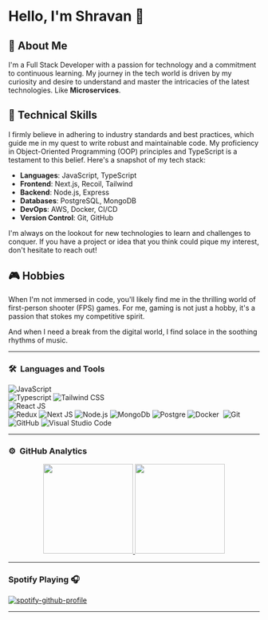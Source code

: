 
# Hello, I'm Shravan 👋

## 🚀 About Me
I'm a Full Stack Developer with a passion for technology and a commitment to continuous learning. My journey in the tech world is driven by my curiosity and desire to understand and master the intricacies of the latest technologies. Like **Microservices**.

## 💼 Technical Skills
I firmly believe in adhering to industry standards and best practices, which guide me in my quest to write robust and maintainable code. My proficiency in Object-Oriented Programming (OOP) principles and TypeScript is a testament to this belief. Here's a snapshot of my tech stack:

- **Languages**: JavaScript, TypeScript
- **Frontend**: Next.js, Recoil, Tailwind
- **Backend**: Node.js, Express
- **Databases**: PostgreSQL, MongoDB
- **DevOps**: AWS, Docker, CI/CD
- **Version Control**: Git, GitHub

I'm always on the lookout for new technologies to learn and challenges to conquer. If you have a project or idea that you think could pique my interest, don't hesitate to reach out!

## 🎮 Hobbies
When I'm not immersed in code, you'll likely find me in the thrilling world of first-person shooter (FPS) games. For me, gaming is not just a hobby, it's a passion that stokes my competitive spirit.

And when I need a break from the digital world, I find solace in the soothing rhythms of music.


---

### 🛠 &nbsp;Languages and Tools

  ![JavaScript](https://img.shields.io/badge/JavaScript-323330?style=for-the-badge&logo=javascript&logoColor=F7DF1E)  
  ![Typescript](https://img.shields.io/badge/TypeScript-007ACC?style=for-the-badge&logo=typescript&logoColor=white)
  ![Tailwind CSS](https://img.shields.io/badge/Tailwind_CSS-38B2AC?style=for-the-badge&logo=tailwind-css&logoColor=white)  
  ![React JS](https://img.shields.io/badge/React-20232A?style=for-the-badge&logo=react&logoColor=61DAFB)  
  ![Redux](https://img.shields.io/badge/Redux-593D88?style=for-the-badge&logo=redux&logoColor=white)
  ![Next JS](https://img.shields.io/badge/next%20js-000000?style=for-the-badge&logo=nextdotjs&logoColor=white)
  ![Node.js](https://img.shields.io/badge/Node%20js-339933?style=for-the-badge&logo=nodedotjs&logoColor=white)
  ![MongoDb](https://img.shields.io/badge/MongoDB-4EA94B?style=for-the-badge&logo=mongodb&logoColor=white)
  ![Postgre](https://img.shields.io/badge/PostgreSQL-316192?style=for-the-badge&logo=postgresql&logoColor=white)
  ![Docker](https://img.shields.io/badge/Docker-2CA5E0?style=for-the-badge&logo=docker&logoColor=white)
  ![]()
  ![Git](https://img.shields.io/badge/GIT-E44C30?style=for-the-badge&logo=git&logoColor=white)
  ![GitHub](https://img.shields.io/badge/GitHub-100000?style=for-the-badge&logo=github&logoColor=white)
  ![Visual Studio Code](https://img.shields.io/badge/VSCode-0078D4?style=for-the-badge&logo=visual%20studio%20code&logoColor=white)
  

---

### ⚙️ &nbsp;GitHub Analytics

<p align="center">
<a href="https://github.com/Shravan-Chaudhary">
  <img height="180em" src="https://github-readme-stats-eight-theta.vercel.app/api?username=Shravan-Chaudhary&show_icons=true&theme=buefy&include_all_commits=true&count_private=true"/>
  <img height="180em" src="https://github-readme-stats-eight-theta.vercel.app/api/top-langs/?username=Shravan-Chaudhary&layout=compact&langs_count=8&theme=buefy"/>
</a>
</p>

---

### Spotify Playing 🎧
[![spotify-github-profile](https://spotify-github-profile.vercel.app/api/view?uid=313zhon4ggk6dyvpjd57a5jh2sra&cover_image=true&theme=natemoo-re&show_offline=false&background_color=121212&interchange=false&bar_color=53b14f&bar_color_cover=false)](https://github.com/kittinan/spotify-github-profile)

---
